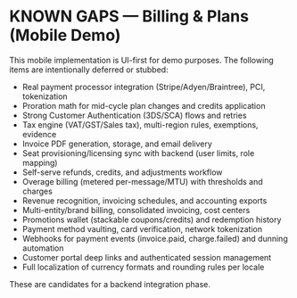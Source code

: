 # KNOWN GAPS — Billing & Plans (Mobile Demo)

This mobile implementation is UI-first for demo purposes. The following items are intentionally deferred or stubbed:

- Real payment processor integration (Stripe/Adyen/Braintree), PCI, tokenization
- Proration math for mid-cycle plan changes and credits application
- Strong Customer Authentication (3DS/SCA) flows and retries
- Tax engine (VAT/GST/Sales tax), multi-region rules, exemptions, evidence
- Invoice PDF generation, storage, and email delivery
- Seat provisioning/licensing sync with backend (user limits, role mapping)
- Self-serve refunds, credits, and adjustments workflow
- Overage billing (metered per-message/MTU) with thresholds and charges
- Revenue recognition, invoicing schedules, and accounting exports
- Multi-entity/brand billing, consolidated invoicing, cost centers
- Promotions wallet (stackable coupons/credits) and redemption history
- Payment method vaulting, card verification, network tokenization
- Webhooks for payment events (invoice.paid, charge.failed) and dunning automation
- Customer portal deep links and authenticated session management
- Full localization of currency formats and rounding rules per locale

These are candidates for a backend integration phase.

